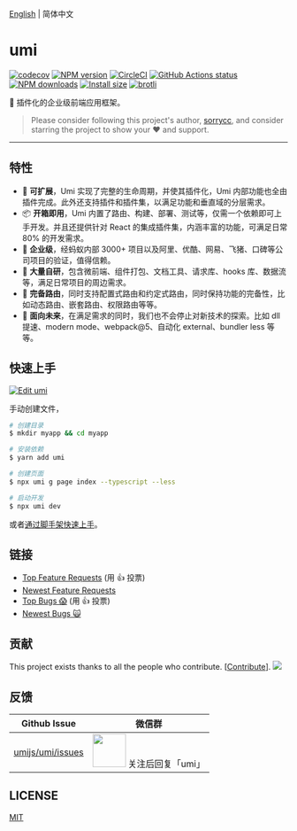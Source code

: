 [English](./README.md) | 简体中文

# umi

[![codecov](https://codecov.io/gh/umijs/umi/branch/master/graph/badge.svg)](https://codecov.io/gh/umijs/umi) [![NPM version](https://img.shields.io/npm/v/umi.svg?style=flat)](https://npmjs.org/package/umi) [![CircleCI](https://circleci.com/gh/umijs/umi/tree/master.svg?style=svg)](https://circleci.com/gh/umijs/umi/tree/master) [![GitHub Actions status](https://github.com/umijs/umi/workflows/Node%20CI/badge.svg)](https://github.com/umijs/umi) [![NPM downloads](http://img.shields.io/npm/dm/umi.svg?style=flat)](https://npmjs.org/package/umi) [![Install size](https://badgen.net/packagephobia/install/umi)](https://packagephobia.now.sh/result?p=umi) [![brotli](https://badgen.net/bundlephobia/minzip/umi)](https://bundlephobia.com/result?p=umi)

🍙 插件化的企业级前端应用框架。

> Please consider following this project's author, [sorrycc](https://github.com/sorrycc), and consider starring the project to show your ❤️ and support.

---

## 特性

- 🎉 **可扩展**，Umi 实现了完整的生命周期，并使其插件化，Umi 内部功能也全由插件完成。此外还支持插件和插件集，以满足功能和垂直域的分层需求。
- 📦 **开箱即用**，Umi 内置了路由、构建、部署、测试等，仅需一个依赖即可上手开发。并且还提供针对 React 的集成插件集，内涵丰富的功能，可满足日常 80% 的开发需求。
- 🐠 **企业级**，经蚂蚁内部 3000+ 项目以及阿里、优酷、网易、飞猪、口碑等公司项目的验证，值得信赖。
- 🚀 **大量自研**，包含微前端、组件打包、文档工具、请求库、hooks 库、数据流等，满足日常项目的周边需求。
- 🌴 **完备路由**，同时支持配置式路由和约定式路由，同时保持功能的完备性，比如动态路由、嵌套路由、权限路由等等。
- 🚄 **面向未来**，在满足需求的同时，我们也不会停止对新技术的探索。比如 dll 提速、modern mode、webpack@5、自动化 external、bundler less 等等。

## 快速上手

[![Edit umi](https://codesandbox.io/static/img/play-codesandbox.svg)](https://codesandbox.io/s/umi-2d4js?autoresize=1&fontsize=14&hidenavigation=1&module=%2Fsrc%2Fpages%2Findex.tsx&theme=dark)

手动创建文件，

```bash
# 创建目录
$ mkdir myapp && cd myapp

# 安装依赖
$ yarn add umi

# 创建页面
$ npx umi g page index --typescript --less

# 启动开发
$ npx umi dev
```

或者[通过脚手架快速上手](https://umijs.org/zh-CN/docs/getting-started)。

## 链接

- [Top Feature Requests](https://github.com/umijs/umi/issues?q=is%3Aissue+is%3Aopen+label%3Atype%28enhancement%29+sort%3Areactions-%2B1-desc+) (用 👍 投票)
- [Newest Feature Requests](https://github.com/umijs/umi/issues?q=is%3Aopen+is%3Aissue+label%3Atype%28enhancement%29)
- [Top Bugs 😱](https://github.com/umijs/umi/issues?q=is%3Aissue+is%3Aopen+label%3Atype%28bug%29+sort%3Areactions-%2B1-desc+) (用 👍 投票)
- [Newest Bugs 🙀](https://github.com/umijs/umi/issues?q=is%3Aopen+is%3Aissue+label%3Atype%28bug%29)

## 贡献

This project exists thanks to all the people who contribute. [[Contribute](CONTRIBUTING.md)]. <a href="https://github.com/umijs/umi/graphs/contributors"><img src="https://opencollective.com/umi/contributors.svg?width=890&button=false" /></a>

## 反馈

| Github Issue | 微信群 |
| --- | --- |
| [umijs/umi/issues](https://github.com/umijs/umi/issues) | <img src="https://img.alicdn.com/imgextra/i1/O1CN01jmrjUx1yw5LcPFMx0_!!6000000006642-0-tps-430-430.jpg" width="60" /> 关注后回复「umi」 |

## LICENSE

[MIT](https://github.com/umijs/umi/blob/master/LICENSE)
